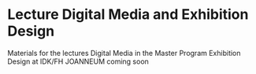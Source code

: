 # Lecture Digital Media and Exhibition Design
Materials for the lectures Digital Media in the Master Program Exhibition Design at IDK/FH JOANNEUM
coming soon
